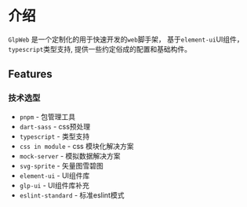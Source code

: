 # 介绍

`GlpWeb` 是一个定制化的用于快速开发的`web`脚手架， 基于`element-ui`UI组件，`typescript`类型支持, 提供一些约定俗成的配置和基础构件。

## Features

### 技术选型

  - `pnpm` - 包管理工具
  - `dart-sass` - css预处理
  - `typescript` - 类型支持
  - `css in module` - css 模块化解决方案
  - `mock-server` - 模拟数据解决方案
  - `svg-sprite` - 矢量图雪碧图
  - `element-ui` - UI组件库
  - `glp-ui` - UI组件库补充
  - `eslint-standard` - 标准eslint模式